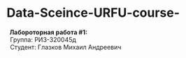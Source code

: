 # Data-Sceince-URFU-course-

**&nbsp;&nbsp;Лабороторная работа #1:**  
&nbsp;&nbsp;Группа: РИЗ-320045д  
&nbsp;&nbsp;Студент: Глазков Михаил Андреевич  

